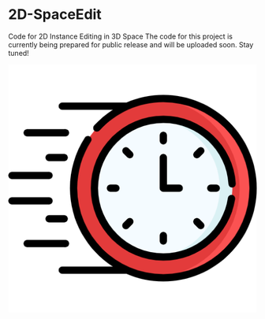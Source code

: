 # 2D-SpaceEdit
Code for 2D Instance Editing in 3D Space
The code for this project is currently being prepared for public release and will be uploaded soon. Stay tuned!


<p align="center">
  <img src="materials/images/comming_soon.png" alt="Coming Soon"/>
</p>

